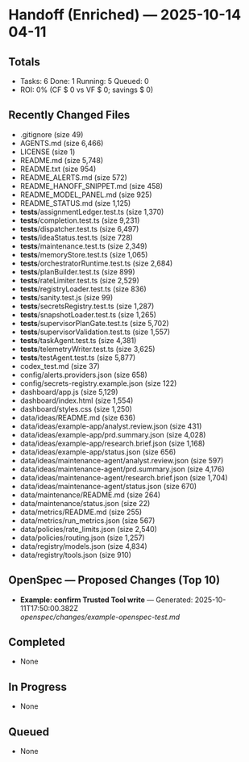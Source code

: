 # Handoff (Enriched) — 2025-10-14 04-11
## Totals
- Tasks: 6  Done: 1  Running: 5  Queued: 0
- ROI: 0% (CF $ 0 vs VF $ 0; savings $ 0)
## Recently Changed Files
- .gitignore (size 49)
- AGENTS.md (size 6,466)
- LICENSE (size 1)
- README.md (size 5,748)
- README.txt (size 954)
- README_ALERTS.md (size 572)
- README_HANOFF_SNIPPET.md (size 458)
- README_MODEL_PANEL.md (size 925)
- README_STATUS.md (size 1,125)
- __tests__/assignmentLedger.test.ts (size 1,370)
- __tests__/completion.test.ts (size 9,231)
- __tests__/dispatcher.test.ts (size 6,497)
- __tests__/ideaStatus.test.ts (size 728)
- __tests__/maintenance.test.ts (size 2,349)
- __tests__/memoryStore.test.ts (size 1,065)
- __tests__/orchestratorRuntime.test.ts (size 2,684)
- __tests__/planBuilder.test.ts (size 899)
- __tests__/rateLimiter.test.ts (size 2,529)
- __tests__/registryLoader.test.ts (size 836)
- __tests__/sanity.test.js (size 99)
- __tests__/secretsRegistry.test.ts (size 1,287)
- __tests__/snapshotLoader.test.ts (size 1,265)
- __tests__/supervisorPlanGate.test.ts (size 5,702)
- __tests__/supervisorValidation.test.ts (size 1,557)
- __tests__/taskAgent.test.ts (size 4,381)
- __tests__/telemetryWriter.test.ts (size 3,625)
- __tests__/testAgent.test.ts (size 5,877)
- codex_test.md (size 37)
- config/alerts.providers.json (size 658)
- config/secrets-registry.example.json (size 122)
- dashboard/app.js (size 5,129)
- dashboard/index.html (size 1,554)
- dashboard/styles.css (size 1,250)
- data/ideas/README.md (size 636)
- data/ideas/example-app/analyst.review.json (size 431)
- data/ideas/example-app/prd.summary.json (size 4,028)
- data/ideas/example-app/research.brief.json (size 1,168)
- data/ideas/example-app/status.json (size 656)
- data/ideas/maintenance-agent/analyst.review.json (size 597)
- data/ideas/maintenance-agent/prd.summary.json (size 4,176)
- data/ideas/maintenance-agent/research.brief.json (size 1,704)
- data/ideas/maintenance-agent/status.json (size 670)
- data/maintenance/README.md (size 264)
- data/maintenance/status.json (size 22)
- data/metrics/README.md (size 255)
- data/metrics/run_metrics.json (size 567)
- data/policies/rate_limits.json (size 2,540)
- data/policies/routing.json (size 1,257)
- data/registry/models.json (size 4,834)
- data/registry/tools.json (size 910)
## OpenSpec — Proposed Changes (Top 10)
- **Example: confirm Trusted Tool write** — Generated: 2025-10-11T17:50:00.382Z  
  _openspec/changes/example-openspec-test.md_
## Completed
- None
## In Progress
- None
## Queued
- None